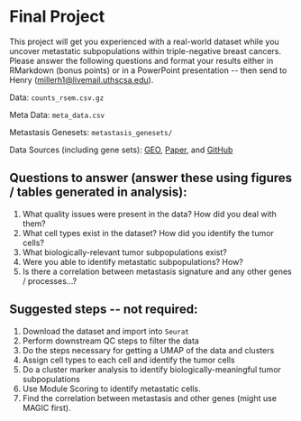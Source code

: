 # Final Project

This project will get you experienced with a real-world dataset while you uncover
metastatic subpopulations within triple-negative breast cancers. Please answer the
following questions and format your results either in RMarkdown (bonus points) or
in a PowerPoint presentation -- then send to Henry (millerh1@livemail.uthscsa.edu).

Data: `counts_rsem.csv.gz`

Meta Data: `meta_data.csv`

Metastasis Genesets: `metastasis_genesets/`

Data Sources (including gene sets): [GEO](https://www.ncbi.nlm.nih.gov/geo/query/acc.cgi?acc=GSE118389), [Paper](https://www.nature.com/articles/s41467-018-06052-0), and [GitHub](https://github.com/Michorlab/tnbc_scrnaseq)

## Questions to answer (answer these using figures / tables generated in analysis):

1. What quality issues were present in the data? How did you deal with them?
2. What cell types exist in the dataset? How did you identify the tumor cells?
3. What biologically-relevant tumor subpopulations exist?
4. Were you able to identify metastatic subpopulations? How?
5. Is there a correlation between metastasis signature and any other genes / processes...?

## Suggested steps -- not required:

1. Download the dataset and import into `Seurat`
2. Perform downstream QC steps to filter the data
3. Do the steps necessary for getting a UMAP of the data and clusters
4. Assign cell types to each cell and identify the tumor cells
5. Do a cluster marker analysis to identify biologically-meaningful tumor subpopulations
6. Use Module Scoring to identify metastatic cells. 
7. Find the correlation between metastasis and other genes (might use MAGIC first).
